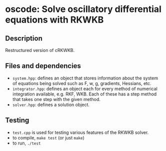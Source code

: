 # oscode: Solve oscillatory differential equations with RKWKB 

## Description

Restructured version of cRKWKB.

## Files and dependencies

- `system.hpp`: defines an object that stores information about the system of
  equations being solved such as F, w, g, gradients, Hessians, etc.
- `integrator.hpp`: defines an object each for every method of numerical
  integration available, e.g. RKF, WKB. Each of these has a step method that
  takes one step with the given method.
- `solver.hpp`: defines a solution object.

## Testing

- `test.cpp` is used for testing various features of the RKWKB solver.
- to compile, `make test` (or just `make`)
- to run, `./test`
